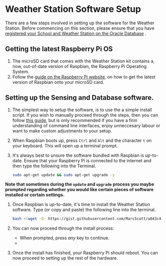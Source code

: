 # Weather Station Software Setup

There are a few steps involved in setting up the software for the Weather Station. Before commencing on this section, please ensure that you have [registered your School and Weather Station on the Oracle Database]()
.
## Getting the latest Raspberry Pi OS
1. The microSD card that comes with the Weather Station kit contains a, now, out-of-date version of Raspbian, the Raspberry Pi Operating System.
1. Follow the [guide on the Raspberry Pi website](https://www.raspberrypi.org/learning/software-guide/), on how to get the latest version of Raspbian onto your microSD card.

## Setting up the Sensing and Database software.
1. The simplest way to setup the software, is to use the a simple install script. If you wish to manually proceed through the steps, then you can follow [this guide](), but is only recommended if you have a firm understanding of command line interfaces, enjoy unneccesary labour or want to make custom adjustments to your setup.

1. When Raspbian boots up, press `Ctrl` and `Alt` and the character `t` on your keyboard. This will open up a terminal prompt.

1. It's always best to unsure the software bundled with Raspbian is up-to-date. Ensure that your Raspberry Pi is connected to the internet and then type the following into the Terminal.

   ```bash
   sudo apt-get update && sudo apt-get upgrade -y
   ```
   
  **Note that sometimes during the `update` and `upgrade` process you maybe prompted regarding whether you would like certain pieces of software installed or certain settings.**
  
1. Once Raspbian is up-to-date, it's time to install the Weather Station software. Type (or copy and paste) the following line into the terminal.

	```bash
	bash <(wget -O- https://gist.githubusercontent.com/MarcScott/a843c4dd4dfa3934b3de7b1fc0beadf8/raw/e65fd1c178202cf4ad8d4361ed5dcc1eeb2bb8d5/weather_install.sh)
	```

1. You can now proceed through the install process:
    - When prompted, press *any* key to continue.
    - 
1. Once the install has finished, your Raspberry Pi should reboot. You can now proceed to setting up the rest of the hardware.
